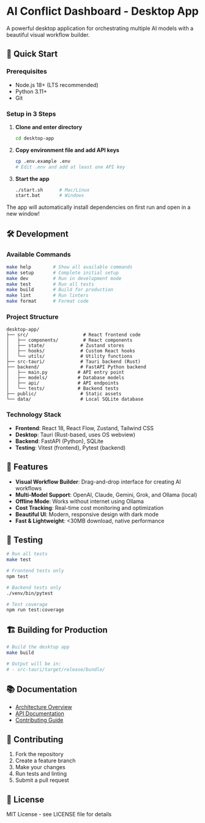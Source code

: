# AI Conflict Dashboard - Desktop App

A powerful desktop application for orchestrating multiple AI models with a beautiful visual workflow builder.

## 🚀 Quick Start

### Prerequisites
- Node.js 18+ (LTS recommended)
- Python 3.11+
- Git

### Setup in 3 Steps

1. **Clone and enter directory**
   ```bash
   cd desktop-app
   ```

2. **Copy environment file and add API keys**
   ```bash
   cp .env.example .env
   # Edit .env and add at least one API key
   ```

3. **Start the app**
   ```bash
   ./start.sh      # Mac/Linux
   start.bat       # Windows
   ```

The app will automatically install dependencies on first run and open in a new window!

## 🛠️ Development

### Available Commands

```bash
make help        # Show all available commands
make setup       # Complete initial setup
make dev         # Run in development mode
make test        # Run all tests
make build       # Build for production
make lint        # Run linters
make format      # Format code
```

### Project Structure

```
desktop-app/
├── src/                    # React frontend code
│   ├── components/         # React components
│   ├── state/             # Zustand stores
│   ├── hooks/             # Custom React hooks
│   └── utils/             # Utility functions
├── src-tauri/             # Tauri backend (Rust)
├── backend/               # FastAPI Python backend
│   ├── main.py           # API entry point
│   ├── models/           # Database models
│   ├── api/              # API endpoints
│   └── tests/            # Backend tests
├── public/                # Static assets
└── data/                  # Local SQLite database
```

### Technology Stack

- **Frontend**: React 18, React Flow, Zustand, Tailwind CSS
- **Desktop**: Tauri (Rust-based, uses OS webview)
- **Backend**: FastAPI (Python), SQLite
- **Testing**: Vitest (frontend), Pytest (backend)

## 🎯 Features

- **Visual Workflow Builder**: Drag-and-drop interface for creating AI workflows
- **Multi-Model Support**: OpenAI, Claude, Gemini, Grok, and Ollama (local)
- **Offline Mode**: Works without internet using Ollama
- **Cost Tracking**: Real-time cost monitoring and optimization
- **Beautiful UI**: Modern, responsive design with dark mode
- **Fast & Lightweight**: <30MB download, native performance

## 🧪 Testing

```bash
# Run all tests
make test

# Frontend tests only
npm test

# Backend tests only
./venv/bin/pytest

# Test coverage
npm run test:coverage
```

## 🏗️ Building for Production

```bash
# Build the desktop app
make build

# Output will be in:
# - src-tauri/target/release/bundle/
```

## 📚 Documentation

- [Architecture Overview](docs/architecture.md)
- [API Documentation](docs/api.md)
- [Contributing Guide](docs/contributing.md)

## 🤝 Contributing

1. Fork the repository
2. Create a feature branch
3. Make your changes
4. Run tests and linting
5. Submit a pull request

## 📄 License

MIT License - see LICENSE file for details